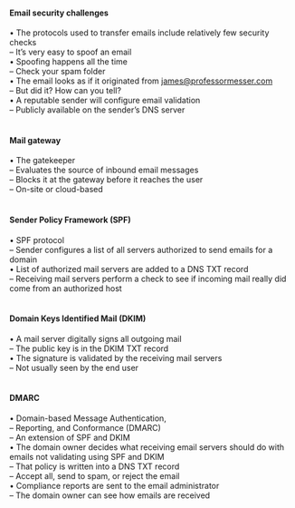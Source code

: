 ####  Email security challenges  

• The protocols used to transfer emails include relatively few security checks  
– It’s very easy to spoof an email  
• Spoofing happens all the time  
– Check your spam folder  
• The email looks as if it originated from james@professormesser.com  
– But did it? How can you tell?  
• A reputable sender will configure email validation  
– Publicly available on the sender’s DNS server  
<br>


####  Mail gateway  

• The gatekeeper  
– Evaluates the source of inbound email messages  
– Blocks it at the gateway before it reaches the user  
– On-site or cloud-based  
<br>


####  Sender Policy Framework (SPF)  

• SPF protocol  
– Sender configures a list of all servers authorized to send emails for a domain  
• List of authorized mail servers are added to a DNS TXT record  
– Receiving mail servers perform a check to see if incoming mail really did come from an authorized host  
<br>


####  Domain Keys Identified Mail (DKIM)  

• A mail server digitally signs all outgoing mail  
– The public key is in the DKIM TXT record  
• The signature is validated by the receiving mail servers  
– Not usually seen by the end user  
<br>


####  DMARC  

• Domain-based Message Authentication,  
– Reporting, and Conformance (DMARC)  
– An extension of SPF and DKIM  
• The domain owner decides what receiving email servers should do with emails not validating using SPF and DKIM  
– That policy is written into a DNS TXT record  
– Accept all, send to spam, or reject the email  
• Compliance reports are sent to the email administrator  
– The domain owner can see how emails are received
